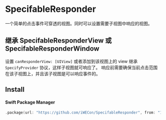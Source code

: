 # SpecifableResponder

一个简单的点击事件可穿透的视图。同时可以设置需要子视图中响应的视图。

## 继承 SpecifableResponderView 或 SpecifableResponderWindow

设置  `canResponderView: [UIView]`  或者添加到该视图上的 view 继承  `SpecifyProvider` 协议，这样子视图就可响应了。
响应前需要确保当前点击范围在该子视图上，并且该子视图是可以响应事件的。


## Install

#### Swift Package Manager
```swift
.package(url: "https://github.com/iWECon/SpecifableResponder", from: "1.0.0")
```
